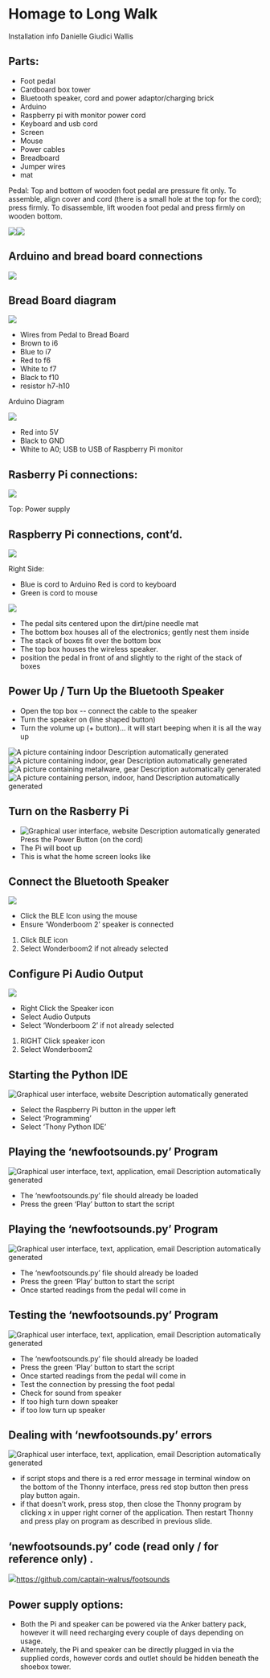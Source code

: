 # Homage to Long Walk

Installation info Danielle Giudici Wallis

## Parts:

-   Foot pedal
-   Cardboard box tower
-   Bluetooth speaker, cord and power adaptor/charging brick
-   Arduino
-   Raspberry pi with monitor power cord
-   Keyboard and usb cord
-   Screen
-   Mouse
-   Power cables
-   Breadboard
-   Jumper wires
-   mat

Pedal: Top and bottom of wooden foot pedal are pressure fit only. To assemble, align cover and cord (there is a small hole at the top for the cord); press firmly. To disassemble, lift wooden foot pedal and press firmly on wooden bottom.

![](media/930ae93b42e4ff6dfebda2787f808426.jpeg)![](media/5e81359f33621a8bcfec5fabef1ea703.jpeg)

## Arduino and bread board connections

![](media/0e11f66bb403778bc955fcfaac0951b1.jpeg)

## Bread Board diagram
![](media/a78871bb03d8279f9dfdfc51a1a97f04.jpeg)

-   Wires from Pedal to Bread Board
  -   Brown to i6
  -   Blue to i7
  -   Red to f6
  -   White to f7
  -   Black to f10
  -   resistor h7-h10

Arduino Diagram

![](media/74e5614e5e10ee411a07eb602873b589.jpeg)

-   Red into 5V
-   Black to GND
-   White to A0; USB to USB of Raspberry Pi monitor

## Rasberry Pi connections:
![](media/630f2d592a96b0334bb0eaa5841539f8.jpeg)

Top: Power supply

## Raspberry Pi connections, cont’d.
![](media/3ff5eb32cf95c2ab045cb3a4d57cf24e.jpeg)

Right Side:
-   Blue is cord to Arduino Red is cord to keyboard
-   Green is cord to mouse

![](media/c0a76e7f3bc4d86d3d5d0ecdc8b9f4c0.jpeg)

-   The pedal sits centered upon the dirt/pine needle mat
-   The bottom box houses all of the electronics; gently nest them inside
-   The stack of boxes fit over the bottom box
-   The top box houses the wireless speaker.
-   position the pedal in front of and slightly to the right of the stack of boxes

## Power Up / Turn Up the Bluetooth Speaker

-   Open the top box -- connect the cable to the speaker
-   Turn the speaker on (line shaped button)
-   Turn the volume up (+ button)… it will start beeping when it is all the way up

![A picture containing indoor Description automatically generated](media/cd033ab76986b529b40826126275f0ac.jpeg)![A picture containing indoor, gear Description automatically generated](media/44fb1964b04b38be6f4286c53ada27b8.jpeg)![A picture containing metalware, gear Description automatically generated](media/0ca3ecb7465315962ed656d7ab2aa141.png)![A picture containing person, indoor, hand Description automatically generated](media/f86bbadde17d954637c12000e087e967.jpeg)

## Turn on the Rasberry Pi

-   ![Graphical user interface, website Description automatically generated](media/8b8c1a2ae221b4bef02d617fbd67f5eb.jpeg)Press the Power Button (on the cord)
-   The Pi will boot up
-   This is what the home screen looks like

## Connect the Bluetooth Speaker
![](media/449e52fa6d25730f80b52edaf1569443.jpeg)

-   Click the BLE Icon using the mouse
-   Ensure ‘Wonderboom 2’ speaker is connected
1.  Click BLE icon
2.  Select Wonderboom2 if not already selected

## Configure Pi Audio Output
![](media/a4dd12cfb0ed4c4286051766d27cfd4d.jpeg)

-   Right Click the Speaker icon
-   Select Audio Outputs
-   Select ‘Wonderboom 2’ if not already selected
1.  RIGHT Click speaker icon
2.  Select Wonderboom2

## Starting the Python IDE

![Graphical user interface, website Description automatically generated](media/8a2cb73fc082581284c921036855702b.jpeg)

-   Select the Raspberry Pi button in the upper left
-   Select ‘Programming’
-   Select ‘Thony Python IDE’

## Playing the ‘newfootsounds.py’ Program

![Graphical user interface, text, application, email Description automatically generated](media/e26541c10b415a59b6e9247687eaa095.jpeg)

-   The ‘newfootsounds.py’ file should already be loaded
-   Press the green ‘Play’ button to start the script

## Playing the ‘newfootsounds.py’ Program

![Graphical user interface, text, application, email Description automatically generated](media/42bbb81ffd6f85d9edfb2f855c885cf1.png)

-   The ‘newfootsounds.py’ file should already be loaded
-   Press the green ‘Play’ button to start the script
-   Once started readings from the pedal will come in

## Testing the ‘newfootsounds.py’ Program

![Graphical user interface, text, application, email Description automatically generated](media/2687c5fc5320548cb66d0a2f0cbfc65a.jpeg)

-   The ‘newfootsounds.py’ file should already be loaded
-   Press the green ‘Play’ button to start the script
-   Once started readings from the pedal will come in
-   Test the connection by pressing the foot pedal
-   Check for sound from speaker
-   If too high turn down speaker
-   if too low turn up speaker

## Dealing with ‘newfootsounds.py’ errors

![Graphical user interface, text, application, email Description automatically generated](media/2687c5fc5320548cb66d0a2f0cbfc65a.jpeg)

-   if script stops and there is a red error message in terminal window on the bottom of the Thonny interface, press red stop button then press play button again.
-   if that doesn’t work, press stop, then close the Thonny program by clicking x in upper right corner of the application. Then restart Thonny and press play on program as described in previous slide.

## ‘newfootsounds.py’ code (read only / for reference only) .

![](media/b0941f5952eb2b7506f0cfd7cd94705d.jpeg)https://github.com/captain-walrus/footsounds

## Power supply options:

-   Both the Pi and speaker can be powered via the Anker battery pack, however it will need recharging every couple of days depending on usage.
-   Alternately, the Pi and speaker can be directly plugged in via the supplied cords, however cords and outlet should be hidden beneath the shoebox tower.

